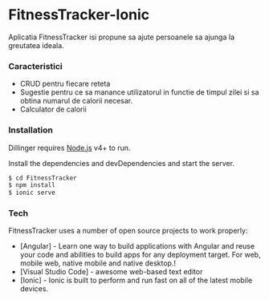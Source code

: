 # FitnessTracker-Ionic

Aplicatia FitnessTracker isi propune sa ajute persoanele sa ajunga la greutatea ideala.

### Caracteristici
- CRUD pentru fiecare reteta
- Sugestie pentru ce sa manance utilizatorul in functie de timpul zilei si sa obtina numarul de calorii necesar.
- Calculator de calorii

  
### Installation
Dillinger requires [Node.js](https://nodejs.org/) v4+ to run.

Install the dependencies and devDependencies and start the server.

```sh
$ cd FitnessTracker
$ npm install
$ ionic serve
```
### Tech
FitnessTracker uses a number of open source projects to work properly:

* [Angular] - Learn one way to build applications with Angular and reuse your code and abilities to build apps for any deployment target. For web, mobile web, native mobile and native desktop.!
* [Visual Studio Code] - awesome web-based text editor
* [Ionic] - Ionic is built to perform and run fast on all of the latest mobile devices.
